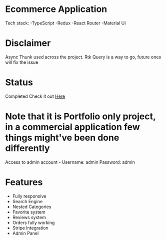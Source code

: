 # Ecommerce Application
Tech stack:
-TypeScript
-Redux
-React Router
-Material Ui

# Disclaimer
Async Thunk used across the project. Rtk Query is a way to go, future ones will fix the issue

# Status
Completed
Check it out [Here](https://ecommerce.czarnowskijakub.tech/)

# Note that it is Portfolio only project, in a commercial application few things might've been done differently
Access to admin account - 
Username: admin
Password: admin

# Features
- Fully responsive
- Search Engine
- Nested Categories
- Favorite system
- Reviews system
- Orders fully working
- Stripe Integration
- Admin Panel
